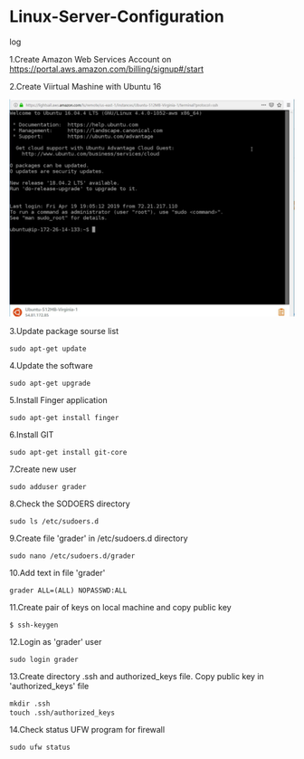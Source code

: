 # Linux-Server-Configuration








log

1.Create Amazon Web Services Account  on https://portal.aws.amazon.com/billing/signup#/start

2.Create Viirtual Mashine with Ubuntu 16


![demo](https://github.com/Kuldyaev/Linux-Server-Configuration/blob/master/images/ubuntussh.JPG) 

3.Update package sourse list

    sudo apt-get update

4.Update the software

    sudo apt-get upgrade
    
5.Install Finger application

    sudo apt-get install finger
    
6.Install GIT

    sudo apt-get install git-core
    
7.Create new user

    sudo adduser grader

8.Check the SODOERS directory

    sudo ls /etc/sudoers.d
    
9.Create file 'grader' in /etc/sudoers.d directory

    sudo nano /etc/sudoers.d/grader
    
10.Add text in file 'grader'
    
    grader ALL=(ALL) NOPASSWD:ALL
    
11.Create pair of keys on local machine and copy public key

    $ ssh-keygen
    
12.Login as 'grader' user

    sudo login grader
    
13.Create directory .ssh and authorized_keys file. Copy public key in 'authorized_keys' file

    mkdir .ssh
    touch .ssh/authorized_keys
    
14.Check status UFW program for firewall

    sudo ufw status
    

